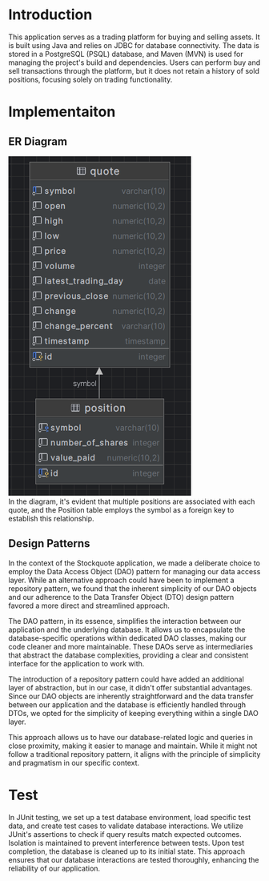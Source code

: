 # Introduction
This application serves as a trading platform for buying and selling assets. It is built using Java and relies on JDBC for database connectivity. The data is stored in a PostgreSQL (PSQL) database, and Maven (MVN) is used for managing the project's build and dependencies. Users can perform buy and sell transactions through the platform, but it does not retain a history of sold positions, focusing solely on trading functionality.

# Implementaiton
## ER Diagram
![ER Diagram](assets/erd.png) <br />
In the diagram, it's evident that multiple positions are associated with each quote, and the Position table employs the symbol as a foreign key to establish this relationship.

## Design Patterns
In the context of the Stockquote application, we made a deliberate choice to employ the Data Access Object (DAO) pattern for managing our data access layer. While an alternative approach could have been to implement a repository pattern, we found that the inherent simplicity of our DAO objects and our adherence to the Data Transfer Object (DTO) design pattern favored a more direct and streamlined approach.

The DAO pattern, in its essence, simplifies the interaction between our application and the underlying database. It allows us to encapsulate the database-specific operations within dedicated DAO classes, making our code cleaner and more maintainable. These DAOs serve as intermediaries that abstract the database complexities, providing a clear and consistent interface for the application to work with.

The introduction of a repository pattern could have added an additional layer of abstraction, but in our case, it didn't offer substantial advantages. Since our DAO objects are inherently straightforward and the data transfer between our application and the database is efficiently handled through DTOs, we opted for the simplicity of keeping everything within a single DAO layer.

This approach allows us to have our database-related logic and queries in close proximity, making it easier to manage and maintain. While it might not follow a traditional repository pattern, it aligns with the principle of simplicity and pragmatism in our specific context.

# Test
In JUnit testing, we set up a test database environment, load specific test data, and create test cases to validate database interactions. We utilize JUnit's assertions to check if query results match expected outcomes. Isolation is maintained to prevent interference between tests. Upon test completion, the database is cleaned up to its initial state. This approach ensures that our database interactions are tested thoroughly, enhancing the reliability of our application.